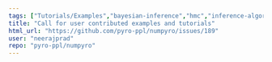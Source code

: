 ```yaml
---
tags: ["Tutorials/Examples","bayesian-inference","hmc","inference-algorithms","jax","mcmc","numpy","probabilistic-programming","pyro"]
title: "Call for user contributed examples and tutorials"
html_url: "https://github.com/pyro-ppl/numpyro/issues/189"
user: "neerajprad"
repo: "pyro-ppl/numpyro"
---
```


